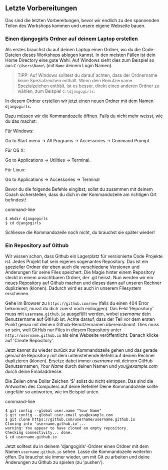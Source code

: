## Letzte Vorbereitungen
Das sind die letzten Vorbereitungen, bevor wir endlich zu den spannenden Teilen des Workshops kommen und unsere eigene Webseite bauen.

### Einen djangogirls Ordner auf deinem Laptop erstellen

Als erstes brauchst du auf deinen Laptop einen Ordner, wo du die Code-Dateien dieses Workshops ablegen kannst. In den meisten Fällen ist dein Home Directory eine gute Wahl. Auf Windows sieht dies zum Beispiel so aus:`C:\Users\Name\` \(mit `Name` deinem Login Namen\).

> TIPP: Auf Windows solltest du darauf achten, dass der Ordnername keine Spezialzeichen enthält. Wenn dein Benutzername Spezialzeichen enthält, ist es besser, direkt einen anderen Ordner zu wählen, zum Beispiel `C:\djangogirls`.

In diesem Ordner erstellen wir jetzt einen neuen Ordner mit dem Namen `djangogirls`.

Dazu müssen wir die Kommandozeile öffnen. Falls du nicht mehr weisst, wie du das machst:

Für Windows:

Go to Start menu → All Programs → Accessories → Command Prompt.

Für OS X:

Go to Applications → Utilities → Terminal.

Für Linux:

Go to Applications → Accessories → Terminal

Bevor du die folgende Befehle eingibst, sollst du zusammen mit deinem Coach sicherstellen, dass du dich in der Kommandozeile am richtigen Ort befindest!

command-line

```
$ mkdir djangogirls
$ cd djangogirls
```

Schliesse die Kommandozeile noch nicht, du brauchst sie später wieder!

### Ein Repository auf Github

Wir wissen schon, dass Github ein Lagerplatz für versionierte Code Projekte ist. Jedes Projekt hat sein eigenes sogenantes Repository. Das ist ein spezieller Ordner der eben auch die verschiedene Versionen und Änderungen für seine Files speichert. Die Magie hinter einem Repository steckt in einem unsichtbaren Ordner, der .git heisst.
Nun werden wir ein neues Repository auf Github machen und dieses dann auf unseren Rechner duplizieren (klonen). Dadurch wird es auch in unserem Filesystem erscheinen. 

Gehe im Browser zu `https://github.com/new` \(falls du einen 404 Error bekommst, musst du dich zuerst noch einloggen\). Das Feld 'Repository' muss mit `username.github.io` ausgefüllt werden, wobei _username_ dein Benutzername auf GitHub ist. Achte darauf, dass der Teil vor dem ersten Punkt genau mit deinem Github-Benutzernamen übereinstimmt. Dies muss so sein, weil GitHub nur Files in diesem Repository unter `http://username.github.io` als eine Webseite veröffentlicht. Danach klicke auf 'Create Repository'.

Jetzt kannst du wieder zurück zur Kommandozeile gehen und das gerade gemachte Repository mit dem untenstehende Befehl auf deinen Rechner duplizieren (klonen). Ersetze dabei immer _username_ mit deinem GitHub Benutzernamen, _Your Name_ durch deinen Namen und _you@example.com_ durch deine Emailaddresse.

Die Zeilen ohne Dollar Zeichen '$' sollst du nicht eintippen. Das sind die Antworten des Computers auf deine Befehle!
Deine Kommandozeile sollte ungefähr so antworten, wie im Beispiel unten.

command-line

```
$ git config --global user.name "Your Name"
$ git config --global user.email you@example.com
$ git clone https://github.com/username/username.github.io
Cloning into 'username.github.io'...
warning: You appear to have cloned an empty repository.
Checking connectivity... done.
$ cd username.github.io
```

Jetzt solltest du in deinem 'djangogirls'-Ordner einen Ordner mit dem Namen `username.github.io` sehen. Lasse die Kommandozeile weiterhin offen. Du brauchst sie immer wieder, um mit Git zu arbeiten und deine Änderungen zu Github zu spielen (zu 'pushen').

